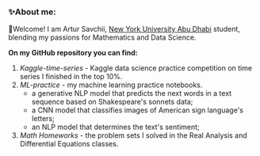 ### ✨About me:

👋Welcome! I am Artur Savchii, [New York University Abu Dhabi](https://nyuad.nyu.edu/en/) student, blending my passions for Mathematics and Data Science.

**On my GitHub repository you can find:**

1. *Kaggle-time-series* - Kaggle data science practice competition on time series I finished in the top 10%.
2. *ML-practice* - my machine learning practice notebooks.
   *  a generative NLP model that predicts the next words in a text sequence based on Shakespeare's sonnets data;
   *  a CNN model that classifies images of American sign language's letters;
   *  an NLP model that determines the text's sentiment;
3. *Math Homeworks* - the problem sets I solved in the Real Analysis and Differential Equations classes.
